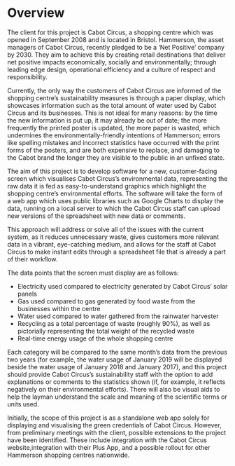 # Overview

The client for this project is Cabot Circus, a shopping centre which was opened in September 2008 and is located in Bristol. Hammerson, the asset managers of Cabot Circus, recently pledged to be a ‘Net Positive’ company by 2030. They aim to achieve this by creating retail destinations that deliver net positive impacts economically, socially and environmentally; through leading edge design, operational efficiency and a culture of respect and responsibility.

Currently, the only way the customers of Cabot Circus are informed of the shopping centre’s sustainability measures is through a paper display, which showcases information such as the total amount of water used by Cabot Circus and its businesses. This is not ideal for many reasons: by the time the new information is put up, it may already be out of date; the more frequently the printed poster is updated, the more paper is wasted, which undermines the environmentally-friendly intentions of Hammerson; errors like spelling mistakes and incorrect statistics have occurred with the print forms of the posters, and are both expensive to replace, and damaging to the Cabot brand the longer they are visible to the public in an unfixed state.

The aim of this project is to develop software for a new, customer-facing screen which visualises Cabot Circus’s environmental data, representing the raw data it is fed as easy-to-understand graphics which highlight the shopping centre’s environmental efforts. The software will take the form of a web app which uses public libraries such as Google Charts to display the data, running on a local server to which the Cabot Circus staff can upload new versions of the spreadsheet with new data or comments.

This approach will address or solve all of the issues with the current system, as it reduces unnecessary waste, gives customers more relevant data in a vibrant, eye-catching medium, and allows for the staff at Cabot Circus to make instant edits through a spreadsheet file that is already a part of their workflow.

The data points that the screen must display are as follows:
- Electricity used compared to electricity generated by Cabot Circus’ solar panels
- Gas used compared to gas generated by food waste from the businesses within the centre
- Water used compared to water gathered from the rainwater harvester
- Recycling as a total percentage of waste (roughly 90%), as well as pictorially representing the total weight of the recycled waste
- Real-time energy usage of the whole shopping centre

Each category will be compared to the same month’s data from the previous two years (for example, the water usage of January 2019 will be displayed beside the water usage of January 2018 and January 2017), and this project should provide Cabot Circus’s sustainability staff with the option to add explanations or comments to the statistics shown (if, for example, it reflects negatively on their environmental efforts). There will also be visual aids to help the layman understand the scale and meaning of the scientific terms or units used.

Initially, the scope of this project is as a standalone web app solely for displaying and visualising the green credentials of Cabot Circus. However, from preliminary meetings with the client, possible extensions to the project have been identified. These include integration with the Cabot Circus website,integration with their Plus App, and a possible rollout for other Hammerson shopping centres nationwide.
